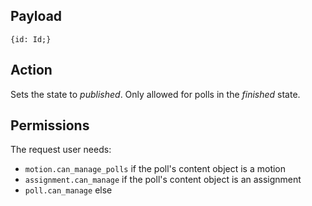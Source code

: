 ## Payload
```
{id: Id;}
```

## Action
Sets the state to *published*. Only allowed for polls in the *finished* state.

## Permissions
The request user needs:
- `motion.can_manage_polls` if the poll's content object is a motion
- `assignment.can_manage` if the poll's content object is an assignment
- `poll.can_manage` else
